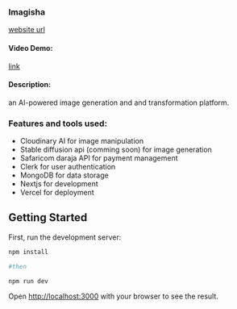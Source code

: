 ### Imagisha

[website url](https://imagisha.vercel.app)

#### Video Demo:
  [link](https://youtu.be/w450opaa4Fo?si=D5yDqmJVD6TKrzlM)

#### Description:
  an AI-powered image generation and and transformation platform.

### Features and tools used:
-  Cloudinary AI for image manipulation
-  Stable diffusion api (comming soon) for image generation
-  Safaricom daraja API for payment management
-  Clerk for user authentication
-  MongoDB for data storage
-  Nextjs for development
-  Vercel for deployment


## Getting Started
First, run the development server:

```bash
npm install

#then

npm run dev

```

Open [http://localhost:3000](http://localhost:3000) with your browser to see the result.
